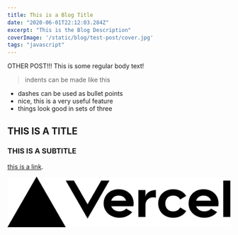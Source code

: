 ```yaml
---
title: This is a Blog Title
date: "2020-06-01T22:12:03.284Z"
excerpt: "This is the Blog Description"
coverImage: '/static/blog/test-post/cover.jpg'
tags: "javascript"
---
```


OTHER POST!!! This is some regular body text!
> indents can be made like this

- dashes can be used as bullet points
- nice, this is a very useful feature
- things look good in sets of three

## THIS IS A TITLE

### THIS IS A SUBTITLE

[this is a link](https://somewebsite.com).

![alt text for image](../public/vercel.svg)